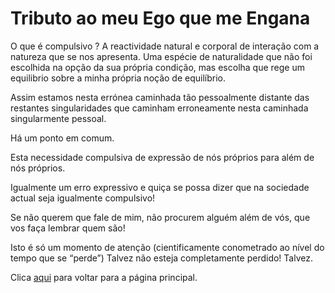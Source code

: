 # Tributo ao meu Ego que me Engana

O que é compulsivo ? A reactividade natural e corporal de interação com a natureza que se nos apresenta. Uma espécie de naturalidade que não foi escolhida na opção da sua própria condição, mas escolha que rege um equilibrio sobre a minha própria noção de equilíbrio.

Assim estamos nesta errónea caminhada tão pessoalmente distante das restantes singularidades que caminham erroneamente nesta caminhada singularmente pessoal.

Há um ponto em comum.

Esta necessidade compulsiva de expressão de nós próprios para além de nós próprios.

Igualmente um erro expressivo e quiça se possa dizer que na sociedade actual seja igualmente compulsivo!

Se não querem que fale de mim, não procurem alguém além de vós, que vos faça lembrar quem são!

Isto é só um momento de atenção (cientificamente conometrado ao nível do tempo que se “perde”)
Talvez não esteja completamente perdido! Talvez.

Clica [aqui](../README.md) para voltar para a página principal.

